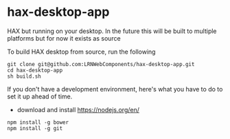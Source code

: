 # hax-desktop-app
HAX but running on your desktop. In the future this will be built to multiple platforms but for now it exists as source

To build HAX desktop from source, run the following

```
git clone git@github.com:LRNWebComponents/hax-desktop-app.git
cd hax-desktop-app
sh build.sh
```


If you don't have a development environment, here's what you have to do to set it up ahead of time.
- download and install https://nodejs.org/en/
```
npm install -g bower
npm install -g git
```
